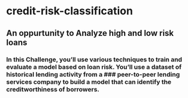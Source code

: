 # credit-risk-classification


## An oppurtunity to Analyze high and low risk loans
### In this Challenge, you’ll use various techniques to train and evaluate a model based on loan risk. You’ll use a dataset of historical lending activity from a ### peer-to-peer lending services company to build a model that can identify the creditworthiness of borrowers.

